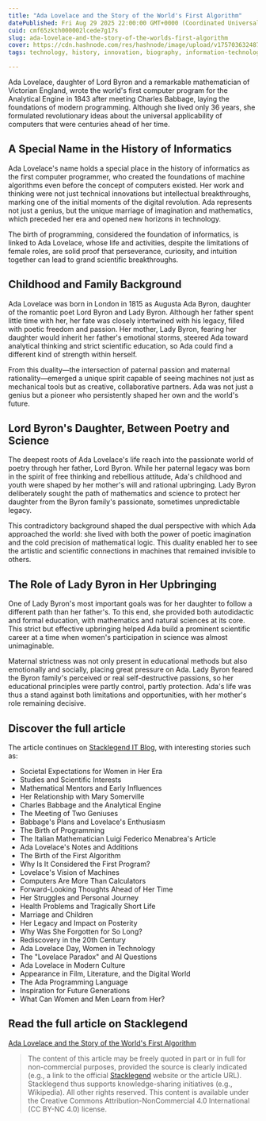 ```yaml
---
title: "Ada Lovelace and the Story of the World's First Algorithm"
datePublished: Fri Aug 29 2025 22:00:00 GMT+0000 (Coordinated Universal Time)
cuid: cmf65zkth000002lcede7g17s
slug: ada-lovelace-and-the-story-of-the-worlds-first-algorithm
cover: https://cdn.hashnode.com/res/hashnode/image/upload/v1757036324873/85012f2d-51e8-4b29-aadf-941795c886be.jpeg
tags: technology, history, innovation, biography, information-technology

---
```


Ada Lovelace, daughter of Lord Byron and a remarkable mathematician of Victorian England, wrote the world's first computer program for the Analytical Engine in 1843 after meeting Charles Babbage, laying the foundations of modern programming. Although she lived only 36 years, she formulated revolutionary ideas about the universal applicability of computers that were centuries ahead of her time.

## A Special Name in the History of Informatics
Ada Lovelace's name holds a special place in the history of informatics as the first computer programmer, who created the foundations of machine algorithms even before the concept of computers existed. Her work and thinking were not just technical innovations but intellectual breakthroughs, marking one of the initial moments of the digital revolution. Ada represents not just a genius, but the unique marriage of imagination and mathematics, which preceded her era and opened new horizons in technology.

The birth of programming, considered the foundation of informatics, is linked to Ada Lovelace, whose life and activities, despite the limitations of female roles, are solid proof that perseverance, curiosity, and intuition together can lead to grand scientific breakthroughs.

## Childhood and Family Background
Ada Lovelace was born in London in 1815 as Augusta Ada Byron, daughter of the romantic poet Lord Byron and Lady Byron. Although her father spent little time with her, her fate was closely intertwined with his legacy, filled with poetic freedom and passion. Her mother, Lady Byron, fearing her daughter would inherit her father's emotional storms, steered Ada toward analytical thinking and strict scientific education, so Ada could find a different kind of strength within herself.

From this duality—the intersection of paternal passion and maternal rationality—emerged a unique spirit capable of seeing machines not just as mechanical tools but as creative, collaborative partners. Ada was not just a genius but a pioneer who persistently shaped her own and the world's future.

## Lord Byron's Daughter, Between Poetry and Science
The deepest roots of Ada Lovelace's life reach into the passionate world of poetry through her father, Lord Byron. While her paternal legacy was born in the spirit of free thinking and rebellious attitude, Ada's childhood and youth were shaped by her mother's will and rational upbringing. Lady Byron deliberately sought the path of mathematics and science to protect her daughter from the Byron family's passionate, sometimes unpredictable legacy.

This contradictory background shaped the dual perspective with which Ada approached the world: she lived with both the power of poetic imagination and the cold precision of mathematical logic. This duality enabled her to see the artistic and scientific connections in machines that remained invisible to others.

## The Role of Lady Byron in Her Upbringing
One of Lady Byron's most important goals was for her daughter to follow a different path than her father's. To this end, she provided both autodidactic and formal education, with mathematics and natural sciences at its core. This strict but effective upbringing helped Ada build a prominent scientific career at a time when women's participation in science was almost unimaginable.

Maternal strictness was not only present in educational methods but also emotionally and socially, placing great pressure on Ada. Lady Byron feared the Byron family's perceived or real self-destructive passions, so her educational principles were partly control, partly protection. Ada's life was thus a stand against both limitations and opportunities, with her mother's role remaining decisive.

## Discover the full article
The article continues on [Stacklegend IT Blog](https://blog.stacklegend.com/en/ada-lovelace-and-the-story-of-the-worlds-first-algorithm), with interesting stories such as:

- Societal Expectations for Women in Her Era
- Studies and Scientific Interests
- Mathematical Mentors and Early Influences
- Her Relationship with Mary Somerville
- Charles Babbage and the Analytical Engine
- The Meeting of Two Geniuses
- Babbage's Plans and Lovelace's Enthusiasm
- The Birth of Programming
- The Italian Mathematician Luigi Federico Menabrea's Article
- Ada Lovelace's Notes and Additions
- The Birth of the First Algorithm
- Why Is It Considered the First Program?
- Lovelace's Vision of Machines
- Computers Are More Than Calculators
- Forward-Looking Thoughts Ahead of Her Time
- Her Struggles and Personal Journey
- Health Problems and Tragically Short Life
- Marriage and Children
- Her Legacy and Impact on Posterity
- Why Was She Forgotten for So Long?
- Rediscovery in the 20th Century
- Ada Lovelace Day, Women in Technology
- The "Lovelace Paradox" and AI Questions
- Ada Lovelace in Modern Culture
- Appearance in Film, Literature, and the Digital World
- The Ada Programming Language
- Inspiration for Future Generations
- What Can Women and Men Learn from Her?

## Read the full article on Stacklegend
[Ada Lovelace and the Story of the World's First Algorithm](https://blog.stacklegend.com/en/ada-lovelace-and-the-story-of-the-worlds-first-algorithm)

> The content of this article may be freely quoted in part or in full for non-commercial purposes, provided the source is clearly indicated (e.g., a link to the official [Stacklegend](https://stacklegend.com) website or the article URL). Stacklegend thus supports knowledge-sharing initiatives (e.g., Wikipedia). All other rights reserved. This content is available under the Creative Commons Attribution-NonCommercial 4.0 International (CC BY-NC 4.0) license.